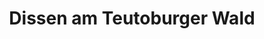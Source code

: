 ---
title: Dissen am Teutoburger Wald
url: /dissen-am-teutoburger-wald/
latitude: 52.113
longitude: 8.202
---